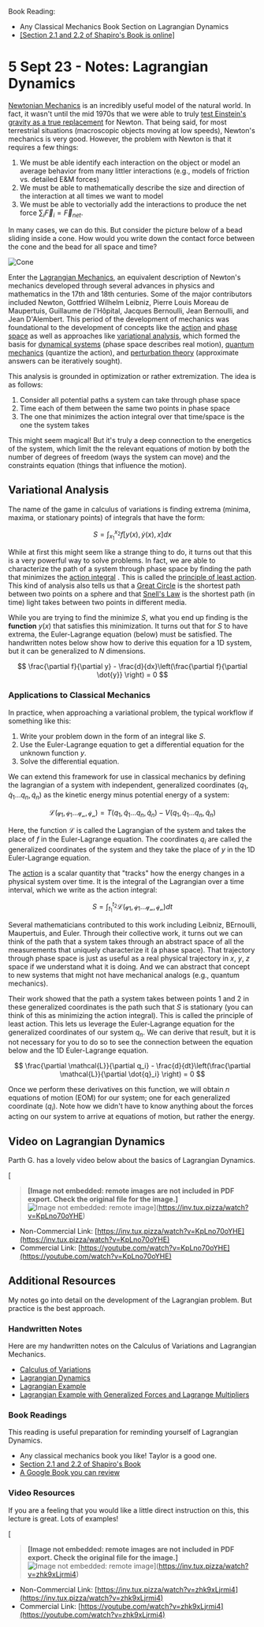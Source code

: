 Book Reading: 
- Any Classical Mechanics Book Section on Lagrangian Dynamics
- [[Section 2.1 and 2.2 of Shapiro's Book is online]](https://www.physics.rutgers.edu/~shapiro/507/book.pdf)

# 5 Sept 23 - Notes: Lagrangian Dynamics

[Newtonian Mechanics](https://en.wikipedia.org/wiki/Newton%27s_laws_of_motion) is an incredibly useful model of the natural world. In fact, it wasn't until the mid 1970s that we were able to truly [test Einstein's gravity as a true replacement](https://en.wikipedia.org/wiki/Tests_of_general_relativity) for Newton. That being said, for most terrestrial situations (macroscopic objects moving at low speeds), Newton's mechanics is very good. However, the problem with Newton is that it requires a few things:

1. We must be able identify each interaction on the object or model an average behavior from many littler interactions (e.g., models of friction vs. detailed E&M forces)
2. We must be able to mathematically describe the size and direction of the interaction at all times we want to model
3. We must be able to vectorially add the interactions to produce the net force $\sum_i \vec{F}_i = \vec{F}_{net}$.

In many cases, we can do this. But consider the picture below of a bead sliding inside a cone. How would you write down the contact force between the cone and the bead for all space and time?

![Cone](../images/notes-lagrangian-dynamics_cylindrical_cone_mass.jpg)



Enter the [Lagrangian Mechanics](https://en.wikipedia.org/wiki/Lagrangian_mechanics), an equivalent description of Newton's mechanics developed through several advances in physics and mathematics in the 17th and 18th centuries. Some of the major contributors included Newton, Gottfried Wilhelm Leibniz, Pierre Louis Moreau de Maupertuis, Guillaume de l'Hôpital, Jacques Bernoulli, Jean Bernoulli, and Jean D'Alembert. This period of the development of mechanics was foundational to the development of concepts like the [action](https://en.wikipedia.org/wiki/Action_(physics)) and [phase space](https://en.wikipedia.org/wiki/Phase_space) as well as approaches like [variational analysis](https://en.wikipedia.org/wiki/Calculus_of_variations), which formed the basis for [dynamical systems](https://en.wikipedia.org/wiki/Dynamical_system) (phase space describes real motion), [quantum mechanics](https://en.wikipedia.org/wiki/Quantum_mechanics) (quantize the action), and [perturbation theory](https://en.wikipedia.org/wiki/Perturbation_theory) (approximate answers can be iteratively sought).

This analysis is grounded in optimization or rather extremization. The idea is as follows:

1. Consider all potential paths a system can take through phase space
2. Time each of them between the same two points in phase space
3. The one that minimizes the action integral over that time/space is the one the system takes

This might seem magical! But it's truly a deep connection to the energetics of the system, which limit the the relevant equations of motion by both the number of degrees of freedom (ways the system can move) and the constraints equation (things that influence the motion).


## Variational Analysis

The name of the game in calculus of variations is finding extrema (minima, maxima, or stationary points) of integrals that have the form:

$$
S = \int_{x_1}^{x_2} f[y(x),\dot{y}(x),x] dx
$$
 
While at first this might seem like a strange thing to do, it turns out that this is a very powerful way to solve problems. In fact, we are able to characterize the path of a system through phase space by finding the path that minimizes the [action integral](https://en.wikipedia.org/wiki/Action_(physics)) . This is called the [principle of least action](https://en.wikipedia.org/wiki/Stationary-action_principle). This kind of analysis also tells us that a [Great Circle](https://en.wikipedia.org/wiki/Great_circle) is the shortest path between two points on a sphere and that [Snell's Law](https://en.wikipedia.org/wiki/Snell%27s_law) is the shortest path (in time) light takes between two points in different media.

While you are trying to find the minimize $S$, what you end up finding is the **function** $y(x)$ that satisfies this minimization. It turns out that for $S$ to have extrema, the Euler-Lagrange equation (below) must be satisfied. The handwritten notes below show how to derive this equation for a 1D system, but it can be generalized to $N$ dimensions.

$$
\frac{\partial f}{\partial y} - \frac{d}{dx}\left(\frac{\partial f}{\partial \dot{y}} \right) = 0
$$

### Applications to Classical Mechanics

In practice, when approaching a variational problem, the typical workflow if something like this:

1. Write your problem down in the form of an integral like $S$.
2. Use the Euler-Lagrange equation to get a differential equation for the unknown function $y$.
3. Solve the differential equation.

We can extend this framework for use in classical mechanics by defining the lagrangian of a system with independent, generalized coordinates $(q_1,\dot{q}_1... q_n,\dot{q}_n)$ as the kinetic energy minus potential energy of a system:

$$
\mathcal{L(q_1,\dot{q}_1... q_n,\dot{q}_n)} = T(q_1,\dot{q}_1... q_n,\dot{q}_n) - V(q_1,\dot{q}_1... q_n,\dot{q}_n)
$$

Here, the function $\mathcal{L}$ is called the Lagrangian of the system and takes the place of $f$ in the Euler-Lagrange equation. The coordinates $q_i$ are called the generalized coordinates of the system and they take the place of $y$ in the 1D Euler-Lagrange equation.

The [action](https://en.wikipedia.org/wiki/Action_(physics)) is a scalar quantity that "tracks" how the energy changes in a physical system over time. It is the integral of the Lagrangian over a time interval, which we write as the action integral:

$$
S = \int_{t_1}^{t_2} \mathcal{L(q_1,\dot{q}_1... q_n,\dot{q}_n)} dt
$$

Several mathematicians contributed to this work including Leibniz, BErnoulli, Maupertuis, and Euler. Through their collective work, it turns out we can think of the path that a system takes through an abstract space of all the measurements that uniquely characterize it (a phase space). That trajectory through phase space is just as useful as a real physical trajectory in $x$, $y$, $z$ space if we understand what it is doing. And we can abstract that concept to new systems that might not have mechanical analogs (e.g., quantum mechanics).


Their work showed that the path a system takes between points $1$ and $2$ in these generalized coordinates is the path such that $S$ is stationary (you can think of this as minimizing the action integral). This is called the principle of least action. This lets us leverage the Euler-Lagrange equation for the generalized coordinates of our system $q_n$. We can derive that result, but it is not necessary for you to do so to see the connection between the equation below and the 1D Euler-Lagrange equation.

$$
\frac{\partial \mathcal{L}}{\partial q_i} - \frac{d}{dt}\left(\frac{\partial \mathcal{L}}{\partial \dot{q}_i} \right) = 0
$$

Once we perform these derivatives on this function, we will obtain $n$ equations of motion (EOM) for our system; one for each generalized coordinate ($q_i$). Note how we didn't have to know anything about the forces acting on our system to arrive at equations of motion, but rather the energy.

## Video on Lagrangian Dynamics

Parth G. has a lovely video below about the basics of Lagrangian Dynamics.

[
> **[Image not embedded: remote images are not included in PDF export. Check the original file for the image.]**
![Image not embedded: remote image](https://markdown-videos-api.jorgenkh.no/youtube/KpLno70oYHE?width=720&height=405)](https://inv.tux.pizza/watch?v=KpLno70oYHE)
- Non-Commercial Link: [https://inv.tux.pizza/watch?v=KpLno70oYHE](https://inv.tux.pizza/watch?v=KpLno70oYHE)
- Commercial Link: [https://youtube.com/watch?v=KpLno70oYHE](https://youtube.com/watch?v=KpLno70oYHE)

## Additional Resources

My notes go into detail on the development of the Lagrangian problem. But practice is the best approach.

### Handwritten Notes

Here are my handwritten notes on the Calculus of Variations and Lagrangian Mechanics.

* [Calculus of Variations](../../assets/notes/Notes-Calculus_of_Variations.pdf)
* [Lagrangian Dynamics](../../assets/notes/Notes-Lagrangian_Dynamics.pdf)
* [Lagrangian Example](../../assets/notes/Notes-Lagrangian_Example.pdf)
* [Lagrangian Example with Generalized Forces and Lagrange Multipliers](../../assets/notes/Notes-Lagrangian_Example_Gen_Force.pdf)


### Book Readings

This reading is useful preparation for reminding yourself of Lagrangian Dynamics.

* Any classical mechanics book you like! Taylor is a good one.
* [Section 2.1 and 2.2 of Shapiro's Book](https://www.physics.rutgers.edu/~shapiro/507/book.pdf)
* [A Google Book you can review](https://www.google.com/books/edition/A_Student_s_Guide_to_Lagrangians_and_Ham/ebTCAQAAQBAJ?hl=en&gbpv=1&dq=lagrangian+dynamics+book&printsec=frontcover)

### Video Resources

If you are a feeling that you would like a little direct instruction on this, this lecture is great. Lots of examples!

[
> **[Image not embedded: remote images are not included in PDF export. Check the original file for the image.]**
![Image not embedded: remote image](https://markdown-videos-api.jorgenkh.no/youtube/zhk9xLjrmi4?width=720&height=405)](https://inv.tux.pizza/watch?v=zhk9xLjrmi4)
- Non-Commercial Link: [https://inv.tux.pizza/watch?v=zhk9xLjrmi4](https://inv.tux.pizza/watch?v=zhk9xLjrmi4)
- Commercial Link: [https://youtube.com/watch?v=zhk9xLjrmi4](https://youtube.com/watch?v=zhk9xLjrmi4)


